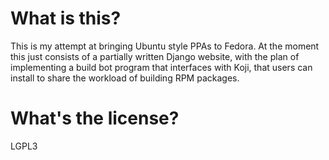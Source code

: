 # What is this?

This is my attempt at bringing Ubuntu style PPAs to Fedora. At the moment this just consists of a partially written Django website, with the plan of implementing a build bot program that interfaces with Koji, that users can install to share the workload of building RPM packages.

# What's the license?

LGPL3

